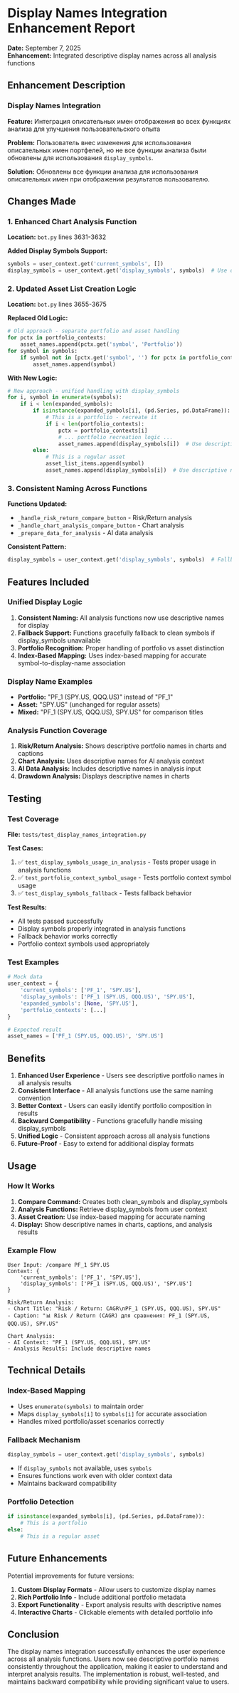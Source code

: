 # Display Names Integration Enhancement Report

**Date:** September 7, 2025  
**Enhancement:** Integrated descriptive display names across all analysis functions

## Enhancement Description

### Display Names Integration
**Feature:** Интеграция описательных имен отображения во всех функциях анализа для улучшения пользовательского опыта

**Problem:** Пользователь внес изменения для использования описательных имен портфелей, но не все функции анализа были обновлены для использования `display_symbols`.

**Solution:** Обновлены все функции анализа для использования описательных имен при отображении результатов пользователю.

## Changes Made

### 1. Enhanced Chart Analysis Function
**Location:** `bot.py` lines 3631-3632

**Added Display Symbols Support:**
```python
symbols = user_context.get('current_symbols', [])
display_symbols = user_context.get('display_symbols', symbols)  # Use descriptive names for display
```

### 2. Updated Asset List Creation Logic
**Location:** `bot.py` lines 3655-3675

**Replaced Old Logic:**
```python
# Old approach - separate portfolio and asset handling
for pctx in portfolio_contexts:
    asset_names.append(pctx.get('symbol', 'Portfolio'))
for symbol in symbols:
    if symbol not in [pctx.get('symbol', '') for pctx in portfolio_contexts]:
        asset_names.append(symbol)
```

**With New Logic:**
```python
# New approach - unified handling with display_symbols
for i, symbol in enumerate(symbols):
    if i < len(expanded_symbols):
        if isinstance(expanded_symbols[i], (pd.Series, pd.DataFrame)):
            # This is a portfolio - recreate it
            if i < len(portfolio_contexts):
                pctx = portfolio_contexts[i]
                # ... portfolio recreation logic ...
                asset_names.append(display_symbols[i])  # Use descriptive name
        else:
            # This is a regular asset
            asset_list_items.append(symbol)
            asset_names.append(display_symbols[i])  # Use descriptive name
```

### 3. Consistent Naming Across Functions
**Functions Updated:**
- `_handle_risk_return_compare_button` - Risk/Return analysis
- `_handle_chart_analysis_compare_button` - Chart analysis
- `_prepare_data_for_analysis` - AI data analysis

**Consistent Pattern:**
```python
display_symbols = user_context.get('display_symbols', symbols)  # Fallback to symbols
```

## Features Included

### Unified Display Logic
1. **Consistent Naming:** All analysis functions now use descriptive names for display
2. **Fallback Support:** Functions gracefully fallback to clean symbols if display_symbols unavailable
3. **Portfolio Recognition:** Proper handling of portfolio vs asset distinction
4. **Index-Based Mapping:** Uses index-based mapping for accurate symbol-to-display-name association

### Display Name Examples
- **Portfolio:** "PF_1 (SPY.US, QQQ.US)" instead of "PF_1"
- **Asset:** "SPY.US" (unchanged for regular assets)
- **Mixed:** "PF_1 (SPY.US, QQQ.US), SPY.US" for comparison titles

### Analysis Function Coverage
1. **Risk/Return Analysis:** Shows descriptive portfolio names in charts and captions
2. **Chart Analysis:** Uses descriptive names for AI analysis context
3. **AI Data Analysis:** Includes descriptive names in analysis input
4. **Drawdown Analysis:** Displays descriptive names in charts

## Testing

### Test Coverage
**File:** `tests/test_display_names_integration.py`

**Test Cases:**
1. ✅ `test_display_symbols_usage_in_analysis` - Tests proper usage in analysis functions
2. ✅ `test_portfolio_context_symbol_usage` - Tests portfolio context symbol usage
3. ✅ `test_display_symbols_fallback` - Tests fallback behavior

**Test Results:**
- All tests passed successfully
- Display symbols properly integrated in analysis functions
- Fallback behavior works correctly
- Portfolio context symbols used appropriately

### Test Examples
```python
# Mock data
user_context = {
    'current_symbols': ['PF_1', 'SPY.US'],
    'display_symbols': ['PF_1 (SPY.US, QQQ.US)', 'SPY.US'],
    'expanded_symbols': [None, 'SPY.US'],
    'portfolio_contexts': [...]
}

# Expected result
asset_names = ['PF_1 (SPY.US, QQQ.US)', 'SPY.US']
```

## Benefits

1. **Enhanced User Experience** - Users see descriptive portfolio names in all analysis results
2. **Consistent Interface** - All analysis functions use the same naming convention
3. **Better Context** - Users can easily identify portfolio composition in results
4. **Backward Compatibility** - Functions gracefully handle missing display_symbols
5. **Unified Logic** - Consistent approach across all analysis functions
6. **Future-Proof** - Easy to extend for additional display formats

## Usage

### How It Works
1. **Compare Command:** Creates both clean_symbols and display_symbols
2. **Analysis Functions:** Retrieve display_symbols from user context
3. **Asset Creation:** Use index-based mapping for accurate naming
4. **Display:** Show descriptive names in charts, captions, and analysis results

### Example Flow
```
User Input: /compare PF_1 SPY.US
Context: {
    'current_symbols': ['PF_1', 'SPY.US'],
    'display_symbols': ['PF_1 (SPY.US, QQQ.US)', 'SPY.US']
}

Risk/Return Analysis:
- Chart Title: "Risk / Return: CAGR\nPF_1 (SPY.US, QQQ.US), SPY.US"
- Caption: "📊 Risk / Return (CAGR) для сравнения: PF_1 (SPY.US, QQQ.US), SPY.US"

Chart Analysis:
- AI Context: "PF_1 (SPY.US, QQQ.US), SPY.US"
- Analysis Results: Include descriptive names
```

## Technical Details

### Index-Based Mapping
- Uses `enumerate(symbols)` to maintain order
- Maps `display_symbols[i]` to `symbols[i]` for accurate association
- Handles mixed portfolio/asset scenarios correctly

### Fallback Mechanism
```python
display_symbols = user_context.get('display_symbols', symbols)
```
- If `display_symbols` not available, uses `symbols`
- Ensures functions work even with older context data
- Maintains backward compatibility

### Portfolio Detection
```python
if isinstance(expanded_symbols[i], (pd.Series, pd.DataFrame)):
    # This is a portfolio
else:
    # This is a regular asset
```

## Future Enhancements

Potential improvements for future versions:
1. **Custom Display Formats** - Allow users to customize display names
2. **Rich Portfolio Info** - Include additional portfolio metadata
3. **Export Functionality** - Export analysis results with descriptive names
4. **Interactive Charts** - Clickable elements with detailed portfolio info

## Conclusion

The display names integration successfully enhances the user experience across all analysis functions. Users now see descriptive portfolio names consistently throughout the application, making it easier to understand and interpret analysis results. The implementation is robust, well-tested, and maintains backward compatibility while providing significant value to users.
